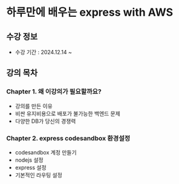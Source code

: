 # 하루만에 배우는 express with AWS

## 수강 정보

- 수강 기간 : 2024.12.14 ~

## 강의 목차

### Chapter 1. 왜 이강의가 필요할까요?

- 강의를 만든 이유
- 비싼 유지비용으로 배포가 불가능한 백엔드 문제
- 다양한 DB가 당신의 경쟁력

### Chapter 2. express codesandbox 환경설정

- codesandbox 계정 만들기
- nodejs 설정
- express 설정
- 기본적인 라우팅 설정
